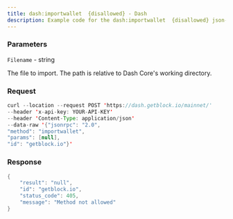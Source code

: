 ```yaml
---
title: dash:importwallet  {disallowed} - Dash
description: Example code for the dash:importwallet  {disallowed} json-rpc method. Сomplete guide on how to use dash:importwallet  {disallowed} json-rpc in GetBlock.io Web3 documentation.
---
```


### Parameters


`Filename` - string

The file to import. The path is relative to Dash Core's working
directory.

### Request

``` java
curl --location --request POST 'https://dash.getblock.io/mainnet/' 
--header 'x-api-key: YOUR-API-KEY' 
--header 'Content-Type: application/json' 
--data-raw '{"jsonrpc": "2.0",
"method": "importwallet",
"params": [null],
"id": "getblock.io"}'
```

###  Response

``` java
{
    "result": "null",
    "id": "getblock.io",
    "status_code": 405,
    "message": "Method not allowed"
}
```

